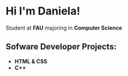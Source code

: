 # Hi I'm Daniela! 
Student at **FAU** majoring in **Computer Science**
## Sofware Developer Projects:
- **HTML & CSS** 
- **C++** 

